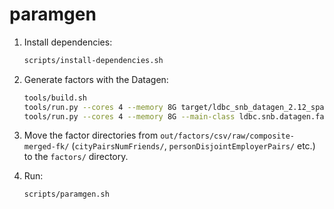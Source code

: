 # paramgen

1. Install dependencies:

    ```bash
    scripts/install-dependencies.sh
    ```

1. Generate factors with the Datagen:

    ```bash
    tools/build.sh
    tools/run.py --cores 4 --memory 8G target/ldbc_snb_datagen_2.12_spark3.1-0.5.0-SNAPSHOT.jar -- --format csv --scale-factor 1 --mode raw --output-dir out
    tools/run.py --cores 4 --memory 8G --main-class ldbc.snb.datagen.factors.FactorGenerationStage target/ldbc_snb_datagen_2.12_spark3.1-0.5.0-SNAPSHOT.jar -- --output-dir out
    ```

1. Move the factor directories from `out/factors/csv/raw/composite-merged-fk/` (`cityPairsNumFriends/`, `personDisjointEmployerPairs/` etc.) to the `factors/` directory.

1. Run:

    ```bash
    scripts/paramgen.sh
    ```

